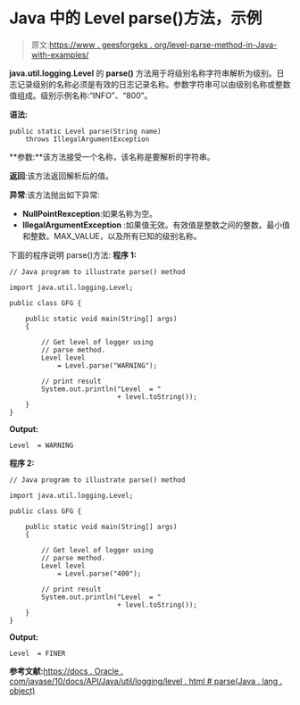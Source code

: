 # Java 中的 Level parse()方法，示例

> 原文:[https://www . geesforgeks . org/level-parse-method-in-Java-with-examples/](https://www.geeksforgeeks.org/level-parse-method-in-java-with-examples/)

**java.util.logging.Level** 的 **parse()** 方法用于将级别名称字符串解析为级别。日志记录级别的名称必须是有效的日志记录名称。参数字符串可以由级别名称或整数值组成。级别示例名称:“INFO”、“800”。

**语法:**

```
public static Level parse(String name)
    throws IllegalArgumentException

```

**参数:**该方法接受一个名称，该名称是要解析的字符串。

**返回**:该方法返回解析后的值。

**异常**:该方法抛出如下异常:

*   **NullPointRexception**:如果名称为空。
*   **IllegalArgumentException** :如果值无效。有效值是整数之间的整数。最小值和整数。MAX_VALUE，以及所有已知的级别名称。

下面的程序说明 parse()方法:
**程序 1:**

```
// Java program to illustrate parse() method

import java.util.logging.Level;

public class GFG {

    public static void main(String[] args)
    {

        // Get level of logger using
        // parse method.
        Level level
            = Level.parse("WARNING");

        // print result
        System.out.println("Level  = "
                           + level.toString());
    }
}
```

**Output:**

```
Level  = WARNING

```

**程序 2:**

```
// Java program to illustrate parse() method

import java.util.logging.Level;

public class GFG {

    public static void main(String[] args)
    {

        // Get level of logger using
        // parse method.
        Level level
            = Level.parse("400");

        // print result
        System.out.println("Level  = "
                           + level.toString());
    }
}
```

**Output:**

```
Level  = FINER

```

**参考文献:**[https://docs . Oracle . com/javase/10/docs/API/Java/util/logging/level . html # parse(Java . lang . object)](https://docs.oracle.com/javase/10/docs/api/java/util/logging/Level.html#parse(java.lang.Object))